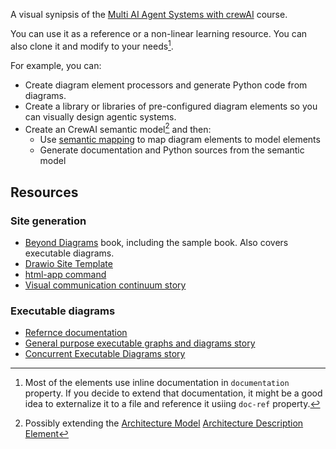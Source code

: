 A visual synipsis of the [Multi AI Agent Systems with crewAI](https://www.deeplearning.ai/short-courses/multi-ai-agent-systems-with-crewai/) course.

You can use it as a reference or a non-linear learning resource.
You can also clone it and modify to your needs[^externalize].

[^externalize]: Most of the elements use inline documentation in ``documentation`` property. 
If you decide to extend that documentation, it might be a good idea to externalize it to a file and reference it usiing ``doc-ref`` property.

For example, you can:

* Create diagram element processors and generate Python code from diagrams.
* Create a library or libraries of pre-configured diagram elements so you can visually design agentic systems.
* Create an CrewAI semantic model[^arch] and then:
    * Use [semantic mapping](https://docs.nasdanika.org/core/mapping/index.html) to map diagram elements to model elements
    * Generate documentation and Python sources from the semantic model

[^arch]: Possibly extending the [Architecture Model](https://architecture.models.nasdanika.org/) [Architecture Description Element](https://architecture.models.nasdanika.org/references/eClassifiers/ArchitectureDescriptionElement/index.html)

## Resources

### Site generation

* [Beyond Diagrams](https://leanpub.com/beyond-diagrams) book, including the sample book. Also covers executable diagrams.
* [Drawio Site Template](https://nasdanika-templates.github.io/drawio-site/)
* [html-app command](https://docs.nasdanika.org/nsd-cli/nsd/drawio/html-app/index.html#diagram-element-configuration)
* [Visual communication continuum story](https://medium.com/nasdanika/visual-communication-continuum-4946f44ba853)

### Executable diagrams

* [Refernce documentation](https://docs.nasdanika.org/core/drawio/index.html#executable-diagrams)
* [General purpose executable graphs and diagrams story](https://medium.com/nasdanika/general-purpose-executable-graphs-and-diagrams-8663deae5248)
* [Concurrent Executable Diagrams story](https://medium.com/nasdanika/concurrent-executable-diagrams-0cd3bac61e2b)